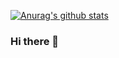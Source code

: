[![Anurag's github stats](https://github-readme-stats.vercel.app/api?username=jaycezf&show_icons=true)](https://github.com/jaycezf/jaycezf)

### Hi there 👋

<!--
**jaycezf/jaycezf** is a ✨ _special_ ✨ repository because its `README.md` (this file) appears on your GitHub profile.

Here are some ideas to get you started:

- 🔭 I’m currently working on ...
- 🌱 I’m currently learning ...
- 👯 I’m looking to collaborate on ...
- 🤔 I’m looking for help with ...
- 💬 Ask me about ...
- 📫 How to reach me: ...
- 😄 Pronouns: ...
- ⚡ Fun fact: ...
-->
